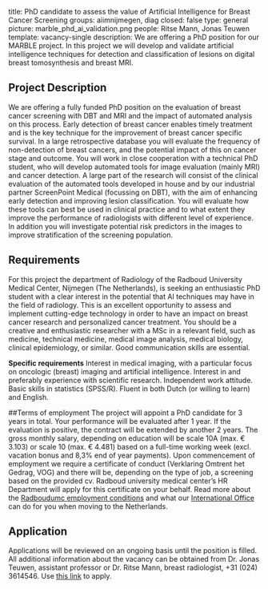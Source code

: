 title: PhD candidate to assess the value of Artificial Intelligence for Breast Cancer Screening
groups: aiimnijmegen, diag
closed: false
type: general
picture: marble_phd_ai_validation.png
people: Ritse Mann, Jonas Teuwen 
template: vacancy-single
description: We are offering a PhD position for our MARBLE project. In this project we will develop and validate artificial intelligence techniques for detection and classification of lesions on digital breast tomosynthesis and breast MRI.

## Project Description
We are offering a fully funded PhD position on the evaluation of breast cancer screening with DBT and MRI and the impact of automated analysis on this process. Early detection of breast cancer enables timely treatment and is the key technique for the improvement of breast cancer specific survival. In a large retrospective database you will evaluate the frequency of non-detection of breast cancers, and the potential impact of this on cancer stage and outcome. You will work in close cooperation with a technical PhD student, who will develop automated tools for image evaluation (mainly MRI) and cancer detection. A large part of the research will consist of the clinical evaluation of the automated tools developed in house and by our industrial partner ScreenPoint Medical (focussing on DBT), with the aim of enhancing early detection and improving lesion classification. You will evaluate how these tools can best be used in clinical practice and to what extent they improve the performance of radiologists with different level of experience. In addition you will investigate potential risk predictors in the images to improve stratification of the screening population.

## Requirements
For this project the department of Radiology of the Radboud University Medical Center, Nijmegen (The Netherlands), is seeking an enthusiastic PhD student with a clear interest in the potential that AI techniques may have in the field of radiology. This is an excellent opportunity to assess and implement cutting-edge technology in order to have an impact on breast cancer research and personalized cancer treatment.
You should be a creative and enthusiastic researcher with a MSc in a relevant field, such as medicine, technical medicine, medical image analysis, medical biology, clinical epidemiology, or similar. Good communication skills are essential.

**Specific requirements**
Interest in medical imaging, with a particular focus on oncologic (breast) imaging and artificial intelligence. Interest in and preferably experience with scientific research. Independent work attitude. Basic skills in statistics (SPSS/R). Fluent in both Dutch (or willing to learn) and English.

##Terms of employment
The project will appoint a PhD candidate for 3 years in total. Your performance will be evaluated after 1 year. If the evaluation is positive, the contract will be extended by another 2 years.
The gross monthly salary, depending on education will be scale 10A (max. € 3.103) or scale 10 (max. € 4.481) based on a full-time working week (excl. vacation bonus and 8,3% end of year payments). 
Upon commencement of employment we require a certificate of conduct (Verklaring Omtrent het Gedrag, VOG) and there will be, depending on the type of job, a screening based on the provided cv. Radboud university medical center’s HR Department will apply for this certificate on your behalf.
Read more about the [Radboudumc employment conditions](http://www.radboudumc.nl/en/working-at/terms-and-conditions) and what our [International Office](https://www.radboudumc.nl/en/working-at/international-office) can do for you when moving to the Netherlands.

## Application
Applications will be reviewed on an ongoing basis until the position is filled.
All additional information about the vacancy can be obtained from Dr. Jonas Teuwen, assistant professor or Dr. Ritse Mann, breast radiologist, +31 (024) 3614546. Use [this link](https://www.radboudumc.nl/en/vacancies/70841-phd-candidate-to-assess-the-value-of-artificial-intelligence-for-breast-cancer-screening) to apply.
